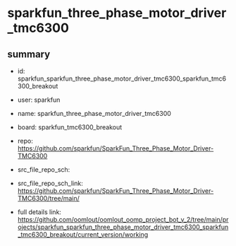 # sparkfun_three_phase_motor_driver_tmc6300
 
## summary 
* id: sparkfun_sparkfun_three_phase_motor_driver_tmc6300_sparkfun_tmc6300_breakout
* user: sparkfun
* name: sparkfun_three_phase_motor_driver_tmc6300
* board: sparkfun_tmc6300_breakout
* repo: https://github.com/sparkfun/SparkFun_Three_Phase_Motor_Driver-TMC6300



* src_file_repo_sch: 
* src_file_repo_sch_link: https://github.com/sparkfun/SparkFun_Three_Phase_Motor_Driver-TMC6300/tree/main/
* full details link: https://github.com/oomlout/oomlout_oomp_project_bot_v_2/tree/main/projects/sparkfun_sparkfun_three_phase_motor_driver_tmc6300_sparkfun_tmc6300_breakout/current_version/working  








